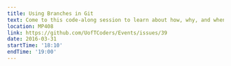 ```yaml
---
title: Using Branches in Git
text: Come to this code-along session to learn about how, why, and when to use branches in Git! 
location: MP408
link: https://github.com/UofTCoders/Events/issues/39
date: 2016-03-31
startTime: '18:10'
endTime: '19:00'
---
```

